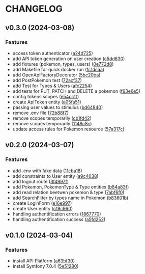 # CHANGELOG

## v0.3.0 (2024-03-08)

### Features

* access token authenticator ([a24d725](https://github.com/julienhouyet/Symfony-Pokemon-API/commit/a24d7258fbb03f6be33f4ccbd93b8a91db65fbd9))
* add API token generation on user creation ([c5dd630](https://github.com/julienhouyet/Symfony-Pokemon-API/commit/c5dd63001f1be17e173de65e74050772c6b79af9))
* add fixtures (pokemon, types, users) ([0e772d8](https://github.com/julienhouyet/Symfony-Pokemon-API/commit/0e772d83476dac7b18e6b30621710184b01e87aa))
* add Makefile for quick docker run ([fc1dcaa](https://github.com/julienhouyet/Symfony-Pokemon-API/commit/fc1dcaa867c704531c07ecce69bcb94675629ecc))
* add OpenApiFactoryDecorator ([5bc20ba](https://github.com/julienhouyet/Symfony-Pokemon-API/commit/5bc20bad6fbca1e241fd85031ecdc959ad76c8ad))
* add PostPokemon test ([72acf37](https://github.com/julienhouyet/Symfony-Pokemon-API/commit/72acf370cfcb56e6cdcf413d8849f433effe2141))
* add Test for Types & Users ([afc2254](https://github.com/julienhouyet/Symfony-Pokemon-API/commit/afc225403170b1c254735b3481008e1dc661553d))
* add tests for PUT, PATCH and DELETE a pokemon ([f93e6e5](https://github.com/julienhouyet/Symfony-Pokemon-API/commit/f93e6e5bedc9451f88a96499dddddf5badbadbd1))
* config tokens scopes ([e54cc1f](https://github.com/julienhouyet/Symfony-Pokemon-API/commit/e54cc1f722186adcd0a80f6d22d17c9ba4154275))
* create ApiToken entity ([a05fa51](https://github.com/julienhouyet/Symfony-Pokemon-API/commit/a05fa5122bff99b36d1a2a2c8e3cc598c8c21519))
* passing user values to stimulus ([bd64840](https://github.com/julienhouyet/Symfony-Pokemon-API/commit/bd64840991d367bd7432765666183b27b825898c))
* remove .env file ([72b88f7](https://github.com/julienhouyet/Symfony-Pokemon-API/commit/72b88f7e4d0f5ecf0386db8ecde55c5b2ce6506b))
* remove scopes temporarily ([cb1fd42](https://github.com/julienhouyet/Symfony-Pokemon-API/commit/cb1fd425525817a05eaa030896db0a72d413477b))
* remove scopes temporarily ([1148c8c](https://github.com/julienhouyet/Symfony-Pokemon-API/commit/1148c8cd9d3c56c52db51020aa179932676e6893))
* update access rules for Pokemon resource ([57a317c](https://github.com/julienhouyet/Symfony-Pokemon-API/commit/57a317ce972a853fd5ab5c2232972fe7a5fff7b8))

## v0.2.0 (2024-03-07)

### Features

* add .env with fake data ([11cba18](https://github.com/julienhouyet/Symfony-Pokemon-API/commit/11cba184e0b9b220e11d6f9c5398b1979042f50d))
* add constraints to User entity ([a9c4038](https://github.com/julienhouyet/Symfony-Pokemon-API/commit/a9c4038e7edd7b8ebac384c5ee28ac2dc62ad356))
* add logout route ([3f4997f](https://github.com/julienhouyet/Symfony-Pokemon-API/commit/3f4997fadeaa3452daf8fd5b264bae39166f0270))
* add Pokemon, PokemonType & Type entities ([b84a83f](https://github.com/julienhouyet/Symfony-Pokemon-API/commit/b84a83fdb1c91a9f0da35a44b09c1615d623f014))
* add read relation beetwen pokemon & type ([7abf6f0](https://github.com/julienhouyet/Symfony-Pokemon-API/commit/7abf6f0317ab6bc003a8eed2e7c22d753e66ecf8))
* add SearchFilter by types name in Pokemon ([b83601b](https://github.com/julienhouyet/Symfony-Pokemon-API/commit/b83601b3424bd19e8a4c83d8366cf095737ac1c9))
* create LoginForm ([e16e997](https://github.com/julienhouyet/Symfony-Pokemon-API/commit/e16e997fb244f40634c8c5dcd18ecbab2af3c385))
* create User entity ([c19c960](https://github.com/julienhouyet/Symfony-Pokemon-API/commit/c19c960ce9ad4f0a84a339f3c9f5c3b8d3d9b06e))
* handling authentification errors ([1867770](https://github.com/julienhouyet/Symfony-Pokemon-API/commit/1867770a2b76df5f80830745c43b0a9a1479f9d6))
* handling authentification success ([a5fd252](https://github.com/julienhouyet/Symfony-Pokemon-API/commit/a5fd25289aba587802a10842a1a8477d9ce6fbd5))

## v0.1.0 (2024-03-04)

### Features

* install API Platform ([a63bf30](https://github.com/julienhouyet/Symfony-Pokemon-API/commit/a63bf309b23b08aeddec0429aa1c2999d5500d93))
* install Symfony 7.0.4 ([5e51280](https://github.com/julienhouyet/Symfony-Pokemon-API/commit/5e51280a0043d3ca10e1cf3f1666af58d56c7812))